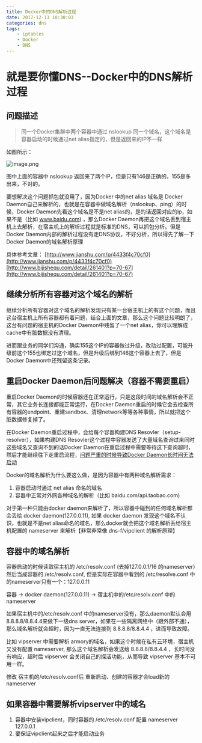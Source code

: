```yaml
---
title: Docker中的DNS解析过程
date: 2017-12-13 10:30:03
categories: dns
tags:
    - iptables
    - Docker
    - DNS
---
```



# 就是要你懂DNS--Docker中的DNS解析过程


## 问题描述

> 同一个Docker集群中两个容器中通过 nslookup 同一个域名，这个域名是容器启动的时候通过net alias指定的，但是返回来的IP不一样

如图所示：

![image.png](http://ata2-img.cn-hangzhou.img-pub.aliyun-inc.com/892a98b53c7f9e65da79d1d6d890c3b0.png)

图中上面的容器中 nslookup 返回来了两个IP，但是只有146是正确的，155是多出来，不对的。

要想解决这个问题抓包就没用了，因为Docker 中的net alias 域名是 Docker Daemon自己来解析的，也就是在容器中做域名解析（nslookup、ping）的时候，Docker Daemon先看这个域名是不是net alias的，是的话返回对应的ip，如果不是（比如 www.baidu.com) ，那么Docker Daemon再把这个域名丢到宿主机上去解析，在宿主机上的解析过程就是标准的DNS，可以抓包分析。但是Docker Daemon内部的解析过程没有走DNS协议，不好分析，所以得先了解一下 Docker Daemon的域名解析原理

具体参考文章： [http://www.jianshu.com/p/4433f4c70cf0](http://www.jianshu.com/p/4433f4c70cf0) [http://www.bijishequ.com/detail/261401?p=70-67](http://www.bijishequ.com/detail/261401?p=70-67)

## 继续分析所有容器对这个域名的解析

继续分析所有容器对这个域名的解析发现只有某一台宿主机上的有这个问题，而且这台宿主机上所有容器都有着问题，结合上面的文章，那么这个问题比较明朗了，这台有问题的宿主机的Docker Daemon中残留了一个net alias，你可以理解成cache中有脏数据没有清理。

进而跟业务的同学们沟通，确实155这个IP的容器做过升级，改动过配置，可能升级前这个155也绑定过这个域名，但是升级后绑到146这个容器上去了，但是Docker Daemon中还残留这条记录。

## 重启Docker Daemon后问题解决（容器不需要重启）

重启Docker Daemon的时候容器还在正常运行，只是这段时间的域名解析会不正常，其它业务长连接都能正常运行，在Docker Daemon重启的时候它会去检查所有容器的endpoint、重建sandbox、清理network等等各种事情，所以就把这个脏数据修复掉了。

在Docker Daemon重启过程中，会给每个容器构建DNS Resovler（setup-resolver），如果构建DNS Resovler这个过程中容器发送了大量域名查询过来同时这些域名又查询不到的话Docker Daemon在重启过程中需要等待这下查询超时，然后才能继续往下走重启流程，[问题严重的时候导致Docker Daemon长时间无法启动](https://www.atatech.org/articles/87339)

Docker的域名解析为什么要这么做，是因为容器中有两种域名解析需求：
1. 容器启动时通过 net alias 命名的域名
2. 容器中正常对外网各种域名的解析（比如 baidu.com/api.taobao.com)

对于第一种只能由docker daemon来解析了，所以容器中碰到的任何域名解析都会丢给 docker daemon(127.0.0.11), 如果 docker daemon 发现这个域名不认识，也就是不是net alias命名的域名，那么docker就会把这个域名解析丢给宿主机配置的 nameserver 来解析【非常非常像 dns-f/vipclient 的解析原理】


## 容器中的域名解析

容器启动的时候读取宿主机的 /etc/resolv.conf (去掉127.0.0.1/16 的nameserver）然后当成容器的 /etc/resolv.conf, 但是实际在容器中看到的 /etc/resolve.conf 中的nameserver只有一个：127.0.0.11

容器 -> docker daemon(127.0.0.11) -> 宿主机中的/etc/resolv.conf 中的nameserver

如果宿主机中的/etc/resolv.conf 中的nameserver没有，那么daemon默认会用8.8.8.8/8.8.4.4来做下一级dns server，如果在一些隔离网络中（跟外部不通），那么域名解析就会超时，因为一直无法连接到 8.8.8.8/8.8.4.4 ，进而导致故障。

比如 vipserver 中需要解析 armory的域名，如果这个时候在私有云环境，宿主机又没有配置 nameserver, 那么这个域名解析会发送给 8.8.8.8/8.8.4.4 ，长时间没有响应，超时后 vipserver 会关闭自己的探活功能，从而导致 vipserver 基本不可用一样。

修改 宿主机的/etc/resolv.conf后 重新启动、创建的容器才会load新的nameserver

## 如果容器中需要解析vipserver中的域名

1. 容器中安装vipclient，同时容器的 /etc/resolv.conf 配置 nameserver 127.0.0.1 
2. 要保证vipclient起来之后才能启动业务


